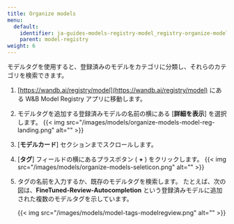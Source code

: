 ```yaml
---
title: Organize models
menu:
  default:
    identifier: ja-guides-models-registry-model_registry-organize-models
    parent: model-registry
weight: 6
---
```


モデルタグを使用すると、登録済みのモデルをカテゴリに分類し、それらのカテゴリを検索できます。

1. [https://wandb.ai/registry/model](https://wandb.ai/registry/model) にある W&B Model Registry アプリに移動します。
2. モデルタグを追加する登録済みモデルの名前の横にある [**詳細を表示**] を選択します。
    {{< img src="/images/models/organize-models-model-reg-landing.png" alt="" >}}
3. [**モデルカード**] セクションまでスクロールします。
4. [**タグ**] フィールドの横にあるプラスボタン ( **+** ) をクリックします。
{{< img src="/images/models/organize-models-seleticon.png" alt="" >}}
5. タグの名前を入力するか、既存のモデルタグを検索します。
    たとえば、次の図は、**FineTuned-Review-Autocompletion** という登録済みモデルに追加された複数のモデルタグを示しています。

    {{< img src="/images/models/model-tags-modelregview.png" alt="" >}}
